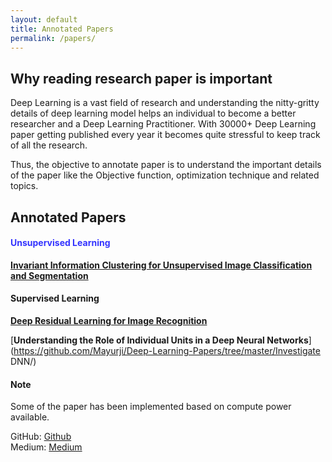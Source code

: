 ```yaml
---
layout: default
title: Annotated Papers
permalink: /papers/
---
```

## Why reading research paper is important

Deep Learning is a vast field of research and understanding the nitty-gritty details of
deep learning model helps an individual to become a better researcher and a Deep Learning Practitioner.
With 30000+ Deep Learning paper getting published every year it becomes quite stressful to keep track of
all the research.

Thus, the objective to annotate paper is to understand the important details of the paper like the Objective function,
optimization technique and related topics.

## **Annotated Papers**

#### **<span style="color:#3333ff">Unsupervised Learning</span>**

[**Invariant Information Clustering for Unsupervised Image Classification and Segmentation**](https://github.com/Mayurji/Deep-Learning-Papers/tree/master/Invariant%20Information%20Clustering) 

#### **Supervised Learning**

[**Deep Residual Learning for Image Recognition**](https://github.com/Mayurji/Deep-Learning-Papers/tree/master/Resnet) 

[**Understanding the Role of Individual Units in a Deep Neural Networks**](https://github.com/Mayurji/Deep-Learning-Papers/tree/master/Investigate DNN/)

#### Note

Some of the paper has been implemented based on compute power available.

GitHub: [Github](https://github.com/mayurji) \
Medium: [Medium](https://medium.com/@mayur87545)
